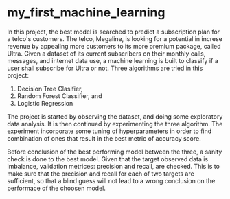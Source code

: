 # my_first_machine_learning
In this project, the best model is searched to predict a subscription plan for a telco's customers. 
The telco, Megaline, is looking for a potential in increse revenue by appealing more customers to its more premium package, called Ultra.
Given a dataset of its current subscribers on their monthly calls, messages, and internet data use, a machine learning is built to classify if a user shall subscribe for Ultra or not.
Three algorithms are tried in this project:
1. Decision Tree Clasifier,
2. Random Forest Classifier, and
3. Logistic Regression

The project is started by observing the dataset, and doing some exploratory data analysis.
It is then continued by experimenting the three algorithm. 
The experiment incorporate some tuning of hyperparameters in order to  find combination of ones that result in the best metric of accuracy score.

Before conclusion of the best performing model between the three, a sanity check is done to the best model.
Given that the target observed data is imbalance, validation metrices: precision and recall, are checked.
This is to make sure that the precision and recall for each of two targets are sufficient, so that a blind guess will not lead to a wrong conclusion on the performace of the choosen model.
